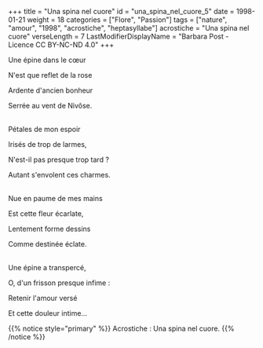 +++
title = "Una spina nel cuore"
id = "una_spina_nel_cuore_5"
date = 1998-01-21
weight = 18
categories = ["Flore", "Passion"]
tags = ["nature", "amour", "1998", "acrostiche", "heptasyllabe"]
acrostiche = "Una spina nel cuore"
verseLength = 7
LastModifierDisplayName = "Barbara Post - Licence CC BY-NC-ND 4.0"
+++

Une épine dans le cœur

N'est que reflet de la rose

Ardente d'ancien bonheur

Serrée au vent de Nivôse.

 \
Pétales de mon espoir

Irisés de trop de larmes,

N'est-il pas presque trop tard ?

Autant s'envolent ces charmes.

 \
Nue en paume de mes mains

Est cette fleur écarlate,

Lentement forme dessins

Comme destinée éclate.

 \
Une épine a transpercé,

O, d'un frisson presque infime :

Retenir l'amour versé

Et cette douleur intime...

{{% notice style="primary" %}}
Acrostiche : Una spina nel cuore.
{{% /notice %}}
